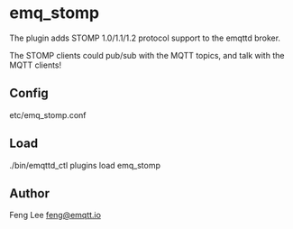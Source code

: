 
emq_stomp
=========

The plugin adds STOMP 1.0/1.1/1.2 protocol support to the emqttd broker.

The STOMP clients could pub/sub with the MQTT topics, and talk with the MQTT clients!

Config
------

etc/emq_stomp.conf

Load
----

./bin/emqttd_ctl plugins load emq_stomp

Author
------

Feng Lee <feng@emqtt.io>

